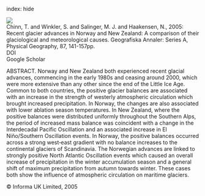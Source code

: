 index: hide

<div class="Citation">
    <div class="Citation-thumb CitationThumb-linked"  data-href="https://doi.org/10.1111/j.0435-3676.2005.00249.x">
      <img src="https://static.claimspace.cloud/climate-study-static/refs/thumbs/10/Chinn_et_al_2005-thumb.png" />
    </div>

  <div class="Citation-body">
    <div class="Citation-text">Chinn, T. and Winkler, S. and Salinger, M. J. and Haakensen, N., 2005: Recent glacier advances in Norway and New Zealand: A comparison of their glaciological and meteorological causes. <span class="Article-journal">Geografiska Annaler: Series A, Physical Geography, </span><span class="Article-volume">87, </span>141-157pp.</div>
    <div class="Citation-links">
      <div class="CitationLink" data-href="https://doi.org/10.1111/j.0435-3676.2005.00249.x">
        <div class="CitationLink-icon CitationLink-Doi"></div>
        <div class="CitationLink-text">DOI</div>
      </div>
      <div class="CitationLink" data-href="https://scholar.google.com/scholar?q=10.1111/j.0435-3676.2005.00249.x">
        <div class="CitationLink-icon CitationLink-Scholar"></div>
        <div class="CitationLink-text">Google Scholar</div>
      </div>
    </div>
  </div>
</div>

ABSTRACT. Norway and New Zealand both experienced recent glacial advances, commencing in the early 1980s and ceasing around 2000, which were more extensive than any other since the end of the Little Ice Age. Common to both countries, the positive glacier balances are associated with an increase in the strength of westerly atmospheric circulation which brought increased precipitation. In Norway, the changes are also associated with lower ablation season temperatures. In New Zealand, where the positive balances were distributed uniformly throughout the Southern Alps, the period of increased mass balance was coincident with a change in the Interdecadal Pacific Oscillation and an associated increase in El Niño/Southern Oscillation events. In Norway, the positive balances occurred across a strong west‐east gradient with no balance increases to the continental glaciers of Scandinavia. The Norwegian advances are linked to strongly positive North Atlantic Oscillation events which caused an overall increase of precipitation in the winter accumulation season and a general shift of maximum precipitation from autumn towards winter. These cases both show the influence of atmospheric circulation on maritime glaciers.

<div class="Citation-copy">
&copy; Informa UK Limited, 2005
</div>